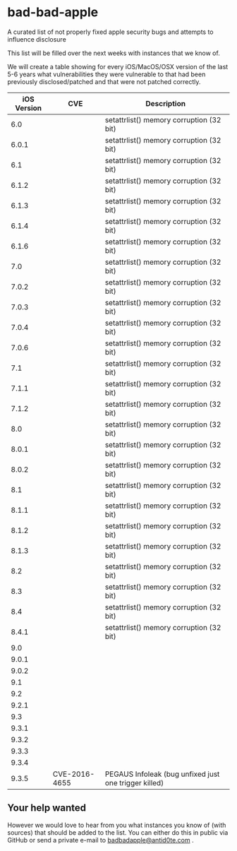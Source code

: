 # bad-bad-apple
A curated list of not properly fixed apple security bugs and attempts to influence disclosure

This list will be filled over the next weeks with instances that we know of.

We will create a table showing for every iOS/MacOS/OSX version of the last 5-6 years what vulnerabilities they were vulnerable to that had been previously disclosed/patched and that were not patched correctly.

| iOS Version    | CVE            | Description |
| -------------- | -------------- | ----------- |
| 6.0            |                | setattrlist() memory corruption (32 bit) |
| 6.0.1          |                | setattrlist() memory corruption (32 bit) |
| 6.1            |                | setattrlist() memory corruption (32 bit) |
| 6.1.2          |                | setattrlist() memory corruption (32 bit) |
| 6.1.3          |                | setattrlist() memory corruption (32 bit) |
| 6.1.4          |                | setattrlist() memory corruption (32 bit) |
| 6.1.6          |                | setattrlist() memory corruption (32 bit) |
| 7.0            |                | setattrlist() memory corruption (32 bit) |
| 7.0.2          |                | setattrlist() memory corruption (32 bit) |
| 7.0.3          |                | setattrlist() memory corruption (32 bit) |
| 7.0.4          |                | setattrlist() memory corruption (32 bit) |
| 7.0.6          |                | setattrlist() memory corruption (32 bit) |
| 7.1            |                | setattrlist() memory corruption (32 bit) |
| 7.1.1          |                | setattrlist() memory corruption (32 bit) |
| 7.1.2          |                | setattrlist() memory corruption (32 bit) |
| 8.0            |                | setattrlist() memory corruption (32 bit) |
| 8.0.1          |                | setattrlist() memory corruption (32 bit) |
| 8.0.2          |                | setattrlist() memory corruption (32 bit) |
| 8.1            |                | setattrlist() memory corruption (32 bit) |
| 8.1.1          |                | setattrlist() memory corruption (32 bit) |
| 8.1.2          |                | setattrlist() memory corruption (32 bit) |
| 8.1.3          |                | setattrlist() memory corruption (32 bit) |
| 8.2            |                | setattrlist() memory corruption (32 bit) |
| 8.3            |                | setattrlist() memory corruption (32 bit) |
| 8.4            |                | setattrlist() memory corruption (32 bit) |
| 8.4.1          |                | setattrlist() memory corruption (32 bit) |
| 9.0            |                |                                          |
| 9.0.1          |                |                                          |
| 9.0.2          |                |                                          |
| 9.1            |                |                                          |
| 9.2            |                |                                          |
| 9.2.1          |                |                                          |
| 9.3            |                |                                          |
| 9.3.1          |                |                                          |
| 9.3.2          |                |                                          |
| 9.3.3          |                |                                          |
| 9.3.4          |                |                                          |
| 9.3.5          | CVE-2016-4655  | PEGAUS Infoleak (bug unfixed just one trigger killed) |


Your help wanted
----------------

However we would love to hear from you what instances you know of (with sources) that should be added to the list.
You can either do this in public via GitHub or send a private e-mail to badbadapple@antid0te.com .
